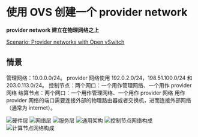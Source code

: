 # 使用 OVS 创建一个 provider network

**provider network 建立在物理网络之上**

[Scenario: Provider networks with Open vSwitch](https://docs.openstack.org/liberty/networking-guide/scenario-provider-ovs.html)

## 情景

管理网络：10.0.0.0/24。
provider 网络使用 192.0.2.0/24，198.51.100.0/24 和 203.0.113.0/24。
控制节点：两个网口：一个用作管理网络、一个用作 provider 网络
结算节点：两个网口：一个用作管理网络、一个用作 provider 网络
用作 provider 网络的端口需要连接外部的物理路由器或者交换机，进而连接外部网络（通常为 internet）。

![硬件层](https://docs.openstack.org/liberty/networking-guide/_images/scenario-provider-hw.png)
![网络层](https://docs.openstack.org/liberty/networking-guide/_images/scenario-provider-networks.png)
![服务层](https://docs.openstack.org/liberty/networking-guide/_images/scenario-provider-ovs-services.png)
![通用架构](https://docs.openstack.org/liberty/networking-guide/_images/scenario-provider-general.png)
![控制节点网络构成](https://docs.openstack.org/liberty/networking-guide/_images/scenario-provider-ovs-controller2.png) 
![计算节点网络构成](https://docs.openstack.org/liberty/networking-guide/_images/scenario-provider-ovs-compute2.png)